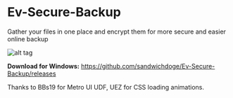 # Ev-Secure-Backup
Gather your files in one place and encrypt them for more secure and easier online backup



![alt tag](https://cloud.githubusercontent.com/assets/12136678/11063209/9c9afe1e-87e7-11e5-8901-ab69853201d0.png)


**Download for Windows:** https://github.com/sandwichdoge/Ev-Secure-Backup/releases


Thanks to BBs19 for Metro UI UDF, UEZ for CSS loading animations.
